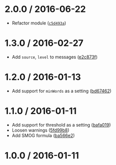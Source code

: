 <!--remark setext-->

<!--lint disable no-multiple-toplevel-headings-->

2.0.0 / 2016-06-22
==================

*   Refactor module ([`c5d493a`](https://github.com/wooorm/retext-readability/commit/c5d493a))

1.3.0 / 2016-02-27
==================

*   Add `source`, `level` to messages ([e2c873f](https://github.com/wooorm/retext-readability/commit/e2c873f))

1.2.0 / 2016-01-13
==================

*   Add support for `minWords` as a setting ([bd67462](https://github.com/wooorm/retext-readability/commit/bd67462))

1.1.0 / 2016-01-11
==================

*   Add support for threshold as a setting ([bafa019](https://github.com/wooorm/retext-readability/commit/bafa019))
*   Loosen warnings ([5fd99b8](https://github.com/wooorm/retext-readability/commit/5fd99b8))
*   Add SMOG formula ([ba566e2](https://github.com/wooorm/retext-readability/commit/ba566e2))

1.0.0 / 2016-01-11
==================
